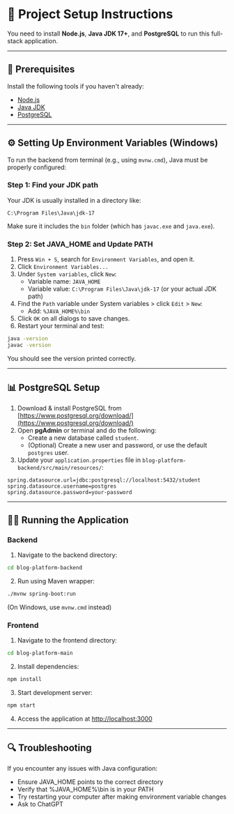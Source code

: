 # 🚀 Project Setup Instructions

You need to install **Node.js**, **Java JDK 17+**, and **PostgreSQL** to run this full-stack application.

---

## 🔧 Prerequisites

Install the following tools if you haven't already:

- [Node.js](https://nodejs.org/en)
- [Java JDK](https://www.oracle.com/java/technologies/javase-downloads.html)
- [PostgreSQL](https://www.postgresql.org/download/)

---

## ⚙️ Setting Up Environment Variables (Windows)

To run the backend from terminal (e.g., using `mvnw.cmd`), Java must be properly configured:

### Step 1: Find your JDK path

Your JDK is usually installed in a directory like:

```
C:\Program Files\Java\jdk-17
```

Make sure it includes the `bin` folder (which has `javac.exe` and `java.exe`).

### Step 2: Set JAVA_HOME and Update PATH

1. Press `Win + S`, search for `Environment Variables`, and open it.
2. Click `Environment Variables...`
3. Under `System variables`, click `New`:
   * Variable name: `JAVA_HOME`
   * Variable value: `C:\Program Files\Java\jdk-17` (or your actual JDK path)
4. Find the `Path` variable under System variables > click `Edit` > `New`:
   * Add: `%JAVA_HOME%\bin`
5. Click `OK` on all dialogs to save changes.
6. Restart your terminal and test:

```bash
java -version
javac -version
```

You should see the version printed correctly.

---

## 📊 PostgreSQL Setup

1. Download & install PostgreSQL from [https://www.postgresql.org/download/](https://www.postgresql.org/download/)
2. Open **pgAdmin** or terminal and do the following:
   - Create a new database called `student`.
   - (Optional) Create a new user and password, or use the default `postgres` user.
3. Update your `application.properties` file in `blog-platform-backend/src/main/resources/`:

```properties
spring.datasource.url=jdbc:postgresql://localhost:5432/student
spring.datasource.username=postgres
spring.datasource.password=your-password
```

---

## 🏃‍♂️ Running the Application

### Backend
1. Navigate to the backend directory:
```bash
cd blog-platform-backend
```

2. Run using Maven wrapper:
```bash
./mvnw spring-boot:run
```
(On Windows, use `mvnw.cmd` instead)

### Frontend
1. Navigate to the frontend directory:
```bash
cd blog-platform-main
```

2. Install dependencies:
```bash
npm install
```

3. Start development server:
```bash
npm start
```

4. Access the application at [http://localhost:3000](http://localhost:3000)

---

## 🔍 Troubleshooting

If you encounter any issues with Java configuration:
- Ensure JAVA_HOME points to the correct directory
- Verify that %JAVA_HOME%\bin is in your PATH
- Try restarting your computer after making environment variable changes
- Ask to ChatGPT

